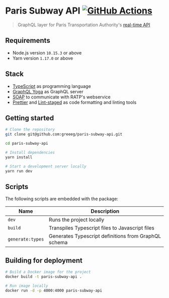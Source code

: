[github-actions-badge]: https://github.com/greeeg/paris-subway-api/workflows/Test/badge.svg
[typescript]: https://www.typescriptlang.org
[graphql-yoga]: https://github.com/prisma-labs/graphql-yoga
[soap]: https://github.com/vpulim/node-soap
[prettier]: https://prettier.io/
[lintstaged]: https://github.com/okonet/lint-staged
[storybook]: https://storybook.js.org/

# Paris Subway API [![GitHub Actions][github-actions-badge]](https://github.com/greeeg/paris-subway-api/actions)

> GraphQL layer for Paris Transportation Authority's [real-time API](https://dataratp.opendatasoft.com/page/temps-reel/)

## Requirements

- Node.js version `10.15.3` or above
- Yarn version `1.17.0` or above

## Stack

- [TypeScript][typescript] as programming language
- [GraphQL Yoga][graphql-yoga] as GraphQL server
- [SOAP][soap] to communicate with RATP's webservice
- [Prettier][prettier] and [Lint-staged][lintstaged] as code formatting and linting tools

## Getting started

```sh
# Clone the repository
git clone git@github.com:greeeg/paris-subway-api.git

cd paris-subway-api

# Install dependencies
yarn install

# Start a development server locally
yarn run dev
```

## Scripts

The following scripts are embedded with the package:

| Name             | Description                                          |
| ---------------- | ---------------------------------------------------- |
| `dev`            | Runs the project locally                             |
| `build`          | Transpiles Typescript files to Javascript files      |
| `generate:types` | Generates Typescript definitions from GraphQL schema |

## Building for deployment

```sh
# Build a Docker image for the project
docker build -t paris-subway-api .

# Run image locally
docker run -d -p 4000:4000 paris-subway-api
```
